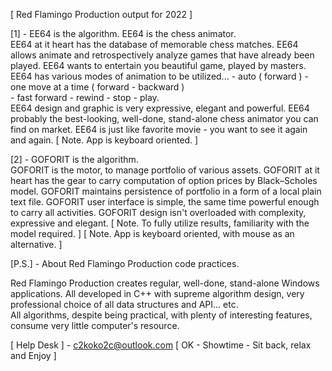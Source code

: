 [ Red Flamingo Production output for 2022 ]


[1] - EE64 is the algorithm.
      EE64 is the chess animator.  
      EE64 at it heart has the database of memorable chess matches.
       EE64 allows animate and retrospectively analyze games that have already been played.
       EE64 wants to entertain you beautiful game, played by masters.
       EE64 has various modes of animation to be utilized... 
               - auto ( forward ) 
               - one move at a time ( forward - backward )               
               - fast forward - rewind
               - stop - play.        
       EE64 design and graphic is very expressive, elegant and powerful.
       EE64 probably the best-looking, well-done, stand-alone chess animator you can find on market.
       EE64 is just like favorite movie - you want to see it again and again.
       [ Note. App is keyboard oriented. ]


[2] - GOFORIT is the algorithm.                
       GOFORIT is the motor, to manage portfolio of various assets.
       GOFORIT at it heart has the gear to carry computation of option prices by Black–Scholes model.
       GOFORIT maintains persistence of portfolio in a form of a local plain text file.
       GOFORIT user interface is simple, the same time powerful enough to carry all activities.
       GOFORIT design isn't overloaded with complexity, expressive and elegant.
       [ Note. To fully utilize results, familiarity with the model required. ]
       [ Note. App is keyboard oriented, with mouse as an alternative. ]


[P.S.] - About Red Flamingo Production code practices.

Red Flamingo Production creates regular, well-done, stand-alone Windows applications.
All developed in C++ with supreme algorithm design, very professional choice of all data structures and API... etc.  
All algorithms, despite being practical, with plenty of interesting features, consume very little computer's resource.

[ Help Desk ] - c2koko2c@outlook.com
[ OK - Showtime - Sit back, relax and Enjoy ]

